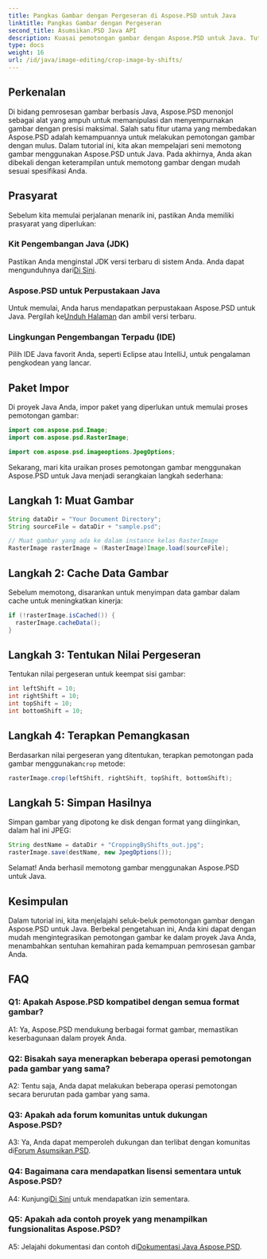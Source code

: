 ```yaml
---
title: Pangkas Gambar dengan Pergeseran di Aspose.PSD untuk Java
linktitle: Pangkas Gambar dengan Pergeseran
second_title: Asumsikan.PSD Java API
description: Kuasai pemotongan gambar dengan Aspose.PSD untuk Java. Tutorial komprehensif untuk manipulasi gambar tanpa hambatan.
type: docs
weight: 16
url: /id/java/image-editing/crop-image-by-shifts/
---
```

## Perkenalan

Di bidang pemrosesan gambar berbasis Java, Aspose.PSD menonjol sebagai alat yang ampuh untuk memanipulasi dan menyempurnakan gambar dengan presisi maksimal. Salah satu fitur utama yang membedakan Aspose.PSD adalah kemampuannya untuk melakukan pemotongan gambar dengan mulus. Dalam tutorial ini, kita akan mempelajari seni memotong gambar menggunakan Aspose.PSD untuk Java. Pada akhirnya, Anda akan dibekali dengan keterampilan untuk memotong gambar dengan mudah sesuai spesifikasi Anda.

## Prasyarat

Sebelum kita memulai perjalanan menarik ini, pastikan Anda memiliki prasyarat yang diperlukan:

### Kit Pengembangan Java (JDK)

 Pastikan Anda menginstal JDK versi terbaru di sistem Anda. Anda dapat mengunduhnya dari[Di Sini](https://www.oracle.com/java/technologies/javase-downloads.html).

### Aspose.PSD untuk Perpustakaan Java

 Untuk memulai, Anda harus mendapatkan perpustakaan Aspose.PSD untuk Java. Pergilah ke[Unduh Halaman](https://releases.aspose.com/psd/java/) dan ambil versi terbaru.

### Lingkungan Pengembangan Terpadu (IDE)

Pilih IDE Java favorit Anda, seperti Eclipse atau IntelliJ, untuk pengalaman pengkodean yang lancar.

## Paket Impor

Di proyek Java Anda, impor paket yang diperlukan untuk memulai proses pemotongan gambar:

```java
import com.aspose.psd.Image;
import com.aspose.psd.RasterImage;

import com.aspose.psd.imageoptions.JpegOptions;
```

Sekarang, mari kita uraikan proses pemotongan gambar menggunakan Aspose.PSD untuk Java menjadi serangkaian langkah sederhana:

## Langkah 1: Muat Gambar

```java
String dataDir = "Your Document Directory";
String sourceFile = dataDir + "sample.psd";

// Muat gambar yang ada ke dalam instance kelas RasterImage
RasterImage rasterImage = (RasterImage)Image.load(sourceFile);
```

## Langkah 2: Cache Data Gambar

Sebelum memotong, disarankan untuk menyimpan data gambar dalam cache untuk meningkatkan kinerja:

```java
if (!rasterImage.isCached()) {
  rasterImage.cacheData();
}
```

## Langkah 3: Tentukan Nilai Pergeseran

Tentukan nilai pergeseran untuk keempat sisi gambar:

```java
int leftShift = 10;
int rightShift = 10;
int topShift = 10;
int bottomShift = 10;
```

## Langkah 4: Terapkan Pemangkasan

 Berdasarkan nilai pergeseran yang ditentukan, terapkan pemotongan pada gambar menggunakan`crop` metode:

```java
rasterImage.crop(leftShift, rightShift, topShift, bottomShift);
```

## Langkah 5: Simpan Hasilnya

Simpan gambar yang dipotong ke disk dengan format yang diinginkan, dalam hal ini JPEG:

```java
String destName = dataDir + "CroppingByShifts_out.jpg";
rasterImage.save(destName, new JpegOptions());
```

Selamat! Anda berhasil memotong gambar menggunakan Aspose.PSD untuk Java.

## Kesimpulan

Dalam tutorial ini, kita menjelajahi seluk-beluk pemotongan gambar dengan Aspose.PSD untuk Java. Berbekal pengetahuan ini, Anda kini dapat dengan mudah mengintegrasikan pemotongan gambar ke dalam proyek Java Anda, menambahkan sentuhan kemahiran pada kemampuan pemrosesan gambar Anda.

## FAQ

### Q1: Apakah Aspose.PSD kompatibel dengan semua format gambar?

A1: Ya, Aspose.PSD mendukung berbagai format gambar, memastikan keserbagunaan dalam proyek Anda.

### Q2: Bisakah saya menerapkan beberapa operasi pemotongan pada gambar yang sama?

A2: Tentu saja, Anda dapat melakukan beberapa operasi pemotongan secara berurutan pada gambar yang sama.

### Q3: Apakah ada forum komunitas untuk dukungan Aspose.PSD?

 A3: Ya, Anda dapat memperoleh dukungan dan terlibat dengan komunitas di[Forum Asumsikan.PSD](https://forum.aspose.com/c/psd/34).

### Q4: Bagaimana cara mendapatkan lisensi sementara untuk Aspose.PSD?

 A4: Kunjungi[Di Sini](https://purchase.aspose.com/temporary-license/) untuk mendapatkan izin sementara.

### Q5: Apakah ada contoh proyek yang menampilkan fungsionalitas Aspose.PSD?

 A5: Jelajahi dokumentasi dan contoh di[Dokumentasi Java Aspose.PSD](https://reference.aspose.com/psd/java/).
